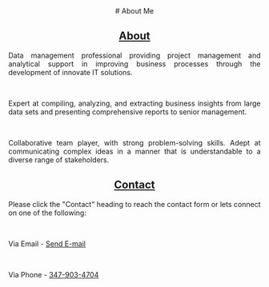 <style>
p {
    text-align: justify;
    text-justify: inter-word;
}
</style>

<center>
# About Me

## <a href="https://github.com/akcode47/my_repos_are_private/blob/master/README.md">About</a>
<p>Data management professional providing project management and analytical support in improving business processes through the development of innovate IT solutions.</p>
<br>
<p>Expert at compiling, analyzing, and extracting business insights from large data sets and presenting comprehensive reports to senior management.</p>
<br>
<p>Collaborative team player, with strong problem-solving skills. Adept at communicating complex ideas in a manner that is understandable to a diverse range of stakeholders.</p>

## <a href="https://ak93.typeform.com/to/hAa5vV">Contact</a>
<p>Please click the "Contact" heading to reach the contact form or lets connect on one of the following:</p>
<br>
<p>
Via Email -
<a href="mailto:ak47code@gmail.com" target="_top">Send E-mail</a>
</p>
<br>
<p>
Via Phone -
<a href="tel:3479034704">347-903-4704</a>
</p>
</center>
